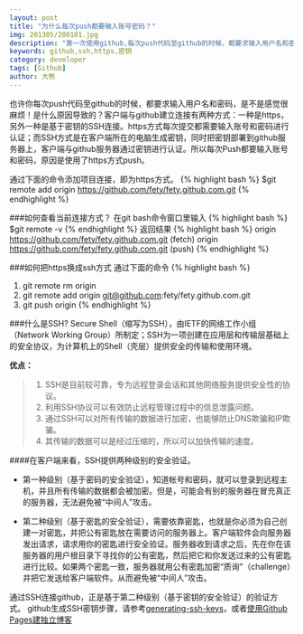 ```yaml
---
layout: post
title: "为什么每次push都要输入账号密码？"
img: 201305/200101.jpg
description: "第一次使用github,每次push代码至github的时候，都要求输入用户名和密码，感觉很麻烦,原以为就是这样，但总觉得还是有其他方式，经过资料搜索，终于知道如何解决不需要每次输密码了。"
keywords: github,ssh,https,密钥
category: developer
tags: [Github]
author: 大熊
---
```


也许你每次push代码至github的时候，都要求输入用户名和密码，是不是感觉很麻烦！是什么原因导致的？客户端与github建立连接有两种方式：一种是https，另外一种是基于密钥的SSH连接。https方式每次提交都需要输入账号和密码进行认证；而SSH方式是在客户端所在的电脑生成密钥，同时把密钥部署到github服务器上，客户端与github服务器通过密钥进行认证。所以每次Push都要输入账号和密码，原因是使用了https方式push。

通过下面的命令添加项目连接，即为https方式。
{% highlight bash %}
$git remote add origin https://github.com/fety/fety.github.com.git
{% endhighlight %}

###如何查看当前连接方式？
在git bash命令窗口里输入
{% highlight bash %}
$git remote -v
{% endhighlight %}
返回结果
{% highlight bash %}
origin https://github.com/fety/fety.github.com.git (fetch)
origin https://github.com/fety/fety.github.com.git (push)
{% endhighlight %}

###如何把https换成ssh方式
通过下面的命令
{% highlight bash %}
1. git remote rm origin
2. git remote add origin git@github.com:fety/fety.github.com.git
3. git push origin
{% endhighlight %}

###什么是SSH?
Secure Shell（缩写为SSH），由IETF的网络工作小组（Network Working Group）所制定；SSH为一项创建在应用层和传输层基础上的安全协议，为计算机上的Shell（壳层）提供安全的传输和使用环境。

**优点：**

>1. SSH是目前较可靠，专为远程登录会话和其他网络服务提供安全性的协议。
>2. 利用SSH协议可以有效防止远程管理过程中的信息泄露问题。
>3. 通过SSH可以对所有传输的数据进行加密，也能够防止DNS欺骗和IP欺骗。
>4. 其传输的数据可以是经过压缩的，所以可以加快传输的速度。

####在客户端来看，SSH提供两种级别的安全验证。
* 第一种级别（基于密码的安全验证），知道帐号和密码，就可以登录到远程主机，并且所有传输的数据都会被加密。但是，可能会有别的服务器在冒充真正的服务器，无法避免被“中间人”攻击。

* 第二种级别（基于密匙的安全验证），需要依靠密匙，也就是你必须为自己创建一对密匙，并把公有密匙放在需要访问的服务器上。客户端软件会向服务器发出请求，请求用你的密匙进行安全验证。服务器收到请求之后，先在你在该服务器的用户根目录下寻找你的公有密匙，然后把它和你发送过来的公有密匙进行比较。如果两个密匙一致，服务器就用公有密匙加密“质询”（challenge）并把它发送给客户端软件。从而避免被“中间人”攻击。

通过SSH连接github，正是基于第二种级别（基于密钥的安全验证）的验证方式。
github生成SSH密钥步骤，请参考[generating-ssh-keys](https://help.github.com/articles/generating-ssh-keys "generating-ssh-keys")，或者[使用Github Pages建独立博客](http://beiyuu.com/github-pages/)
